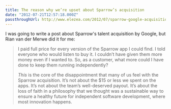 ```yaml
---
title: The reason why we’re upset about Sparrow’s acquisition
date: "2012-07-21T12:57:18.000Z"
passthroughUrl: http://www.elezea.com/2012/07/sparrow-google-acquisition/
---
```


I was going to write a post about Sparrow's talent acquisition by Google, but Rian van der Merwe did it for me:

> I paid full price for every version of the Sparrow app I could find. I told everyone who would listen to buy it. I couldn’t have given them more money even if I wanted to. So, as a customer, what more could I have done to keep them running independently?   
>   
> _This_ is the core of the disappointment that many of us feel with the Sparrow acquisition. It’s not about the $15 or less we spent on the apps. It’s not about the team’s well-deserved payout. It’s about the loss of faith in a philosophy that we thought was a sustainable way to ensure a healthy future for independent software development, where most innovation happens.